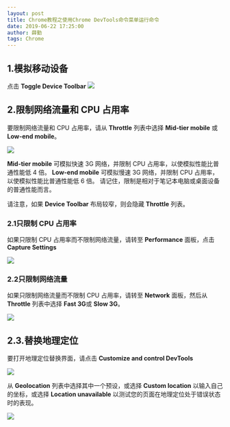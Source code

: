 ```yaml
---
layout: post
title: Chrome教程之使用Chrome DevTools命令菜单运行命令
date: 2019-06-22 17:25:00
author: 薛勤
tags: Chrome
---
```

## 1.模拟移动设备

点击 **Toggle Device Toolbar** 
<img src="http://ww2.sinaimg.cn/large/006tNc79ly1g3c95re252j31350u0qqo.jpg" referrerPolicy="no-referrer"/>

## 2.限制网络流量和 CPU 占用率

要限制网络流量和 CPU 占用率，请从 **Throttle** 列表中选择 **Mid-tier mobile** 或 **Low-end mobile**。

<img src="http://ww4.sinaimg.cn/large/006tNc79ly1g3c8b2wxomj316c0u0te2.jpg" referrerPolicy="no-referrer"/>

**Mid-tier mobile** 可模拟快速 3G 网络，并限制 CPU 占用率，以使模拟性能比普通性能低 4 倍。 **Low-end mobile** 可模拟慢速 3G 网络，并限制 CPU 占用率，以使模拟性能比普通性能低 6 倍。 请记住，限制是相对于笔记本电脑或桌面设备的普通性能而言。

请注意，如果 **Device Toolbar** 布局较窄，则会隐藏 **Throttle** 列表。

### 2.1只限制 CPU 占用率

如果只限制 CPU 占用率而不限制网络流量，请转至 **Performance** 面板，点击 **Capture Settings** 

<img src="http://ww4.sinaimg.cn/large/006tNc79ly1g3c8b3c2i1j314t0u0436.jpg" referrerPolicy="no-referrer"/>

### 2.2只限制网络流量

如果只限制网络流量而不限制 CPU 占用率，请转至 **Network** 面板，然后从 **Throttle** 列表中选择 **Fast 3G**或 **Slow 3G**。

<img src="http://ww3.sinaimg.cn/large/006tNc79ly1g3c8b23cwdj31fm0u0447.jpg" referrerPolicy="no-referrer"/>

## 2.3.替换地理定位

要打开地理定位替换界面，请点击 **Customize and control DevTools** 

<img src="http://ww4.sinaimg.cn/large/006tNc79ly1g3c8b111w5j31110u0jvt.jpg" referrerPolicy="no-referrer"/>

从 **Geolocation** 列表中选择其中一个预设，或选择 **Custom location** 以输入自己的坐标，或选择 **Location unavailable** 以测试您的页面在地理定位处于错误状态时的表现。

<img src="http://ww2.sinaimg.cn/large/006tNc79ly1g3c9g31870j31300sagz5.jpg" referrerPolicy="no-referrer"/>



